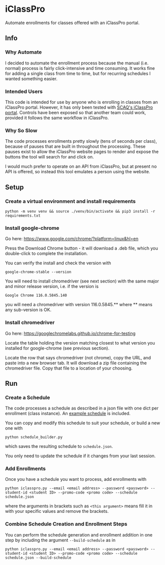 # iClassPro
Automate enrollments for classes offered with an iClassPro portal.

## Info
### Why Automate
I decided to automate the enrollment process because the manual (i.e. normal) process is fairly click-intensive and time consuming. It works fine for adding a single class from time to time, but for recurring schedules I wanted something easier.

### Intended Users
This code is intended for use by anyone who is enrolling in classes from an iClassPro portal. However, it has only been tested with [SCAQ's iClassPro portal](https://app.iclasspro.com/portal/scaq). Controls have been exposed so that another team could work, provided it follows the same workflow in iClassPro.

### Why So Slow
The code processes enrollments pretty slowly (tens of seconds per class), because of pauses that are built in throughout the processing. These pauses exist to allow the iClassPro website pages to render and expose the buttons the tool will search for and click on.  

I would much prefer to operate on an API from iClassPro, but at present no API is offered, so instead this tool emulates a person using the website.

## Setup
### Create a virtual environment and install requirements  
```console
python -m venv venv && source ./venv/bin/activate && pip3 install -r requirements.txt
```

### Install google-chrome
Go here:
https://www.google.com/chrome/?platform=linux&hl=en

Press the Download Chrome button - it will download a .deb file, which you double-click to complete the installation.

You can verify the install and check the version with

```console
google-chrome-stable --version
```
You will need to install chromedriver (see next section) with the same major and minor release version, i.e. if the version is  

```console
Google Chrome 116.0.5845.140
```

you will need a chromedriver with version 116.0.5845.** where ** means any sub-version is OK.

### Install chromedriver
Go here:
https://googlechromelabs.github.io/chrome-for-testing

Locate the table holding the version matching closest to what version you installed for google-chrome (see previous section).

Locate the row that says chromedriver (not chrome), copy the URL, and paste into a new browser tab. It will download a zip file containing the chromedriver file. Copy that file to a location of your choosing.

## Run
### Create a Schedule
The code processes a schedule as described in a json file with one dict per enrollment (class instance). An [example schedule](./default_schedule.json) is included.  

You can copy and modify this schedule to suit your schedule, or build a new one with  

```console
python schedule_builder.py
```

which saves the resulting schedule to `schedule.json`.  

You only need to update the schedule if it changes from your last session.

### Add Enrollments
Once you have a schedule you want to process, add enrollments with

```console
python iclasspro.py --email <email address> --password <password> --student-id <student ID> --promo-code <promo code> --schedule schedule.json
```

where the arguments in brackets such as `<this argument>`
means fill it in with your specific values and remove the brackets.

### Combine Schedule Creation and Enrollment Steps
You can perform the schedule generation and enrollment addition in one step by including the argument `--build-schedule` as in

```console
python iclasspro.py --email <email address> --password <password> --student-id <student ID> --promo-code <promo code> --schedule schedule.json --build-schedule
```




